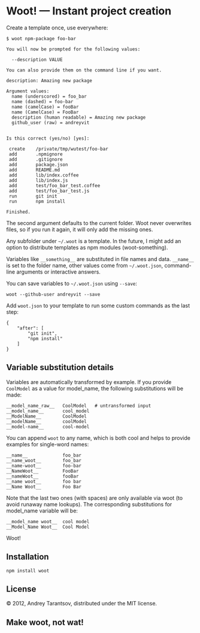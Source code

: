# Woot! — Instant project creation

Create a template once, use everywhere:

    $ woot npm-package foo-bar

    You will now be prompted for the following values:

      --description VALUE

    You can also provide them on the command line if you want.

    description: Amazing new package

    Argument values:
      name (underscored) = foo_bar
      name (dashed) = foo-bar
      name (camelCase) = fooBar
      name (CamelCase) = FooBar
      description (human readable) = Amazing new package
      github_user (raw) = andreyvit


    Is this correct (yes/no) [yes]:

     create    /private/tmp/wutest/foo-bar
     add       .npmignore
     add       .gitignore
     add       package.json
     add       README.md
     add       lib/index.coffee
     add       lib/index.js
     add       test/foo_bar_test.coffee
     add       test/foo_bar_test.js
     run       git init
     run       npm install

    Finished.

The second argument defaults to the current folder. Woot never overwrites files, so if you run it again, it will only add the missing ones.

Any subfolder under `~/.woot` is a template. In the future, I might add an option to distribute templates as npm modules (woot-something).

Variables like `__something__` are substituted in file names and data. `__name__` is set to the folder name, other values come from `~/.woot.json`, command-line arguments or interactive answers.

You can save variables to `~/.woot.json` using `--save`:

    woot --github-user andreyvit --save

Add `woot.json` to your template to run some custom commands as the last step:

    {
        "after": [
            "git init",
            "npm install"
        ]
    }


## Variable substitution details

Variables are automatically transformed by example. If you provide `CoolModel` as a value for model_name, the following substitutions will be made:

    __model_name_raw__   CoolModel   # untransformed input
    __model_name__       cool_model
    __ModelName__        CoolModel
    __modelName__        coolModel
    __model-name__       cool-model

You can append `woot` to any name, which is both cool and helps to provide examples for single-word names:

    __name__             foo_bar
    __name_woot__        foo_bar
    __name-woot__        foo-bar
    __NameWoot__         FooBar
    __nameWoot__         fooBar
    __name woot__        foo bar
    __Name Woot__        Foo Bar

Note that the last two ones (with spaces) are only available via woot (to avoid runaway name lookups). The corresponding substitutions for model_name variable will be:

    __model_name woot__  cool model
    __Model_Name Woot__  Cool Model

Woot!


## Installation

    npm install woot


## License

© 2012, Andrey Tarantsov, distributed under the MIT license.


## Make woot, not wat!

